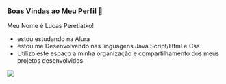 ### Boas Vindas ao Meu Perfil 💙

Meu Nome é Lucas Peretiatko!

- estou estudando na Alura
- estou me Desenvolvendo nas linguagens Java Script/Html e Css
- Utilizo este espaço a minha organização e compartilhamento dos meus projetos desenvolvidos

![](https://media.tenor.com/iN395jeb1dEAAAAM/rock-lee-training.gif)
